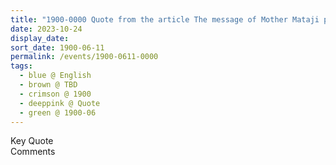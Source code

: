 ```yaml
---
title: "1900-0000 Quote from the article The message of Mother Mataji published on 1984-0730 in Evening Gazette advertising the Public Program next day, Middlesbrough, Teesside, North Yorkshire, UK"
date: 2023-10-24
display_date: 
sort_date: 1900-06-11
permalink: /events/1900-0611-0000
tags:
  - blue @ English
  - brown @ TBD
  - crimson @ 1900
  - deeppink @ Quote
  - green @ 1900-06
---
```


<wave-list>
  <list-title color="green" width="75">Key Quote</list-title>
  <list-item color="BlanchedAlmond"  width="200"></list-item>
  <list-item color="Lavender"></list-item>
  <list-item color="BlanchedAlmond"></list-item>
</wave-list>

<br>

<wave-list>
  <list-title color="green" width="75">Comments</list-title>
  <list-item color="BlanchedAlmond"  width="200"></list-item>
  <list-item color="Lavender"></list-item>
  <list-item color="BlanchedAlmond"></list-item>
</wave-list>